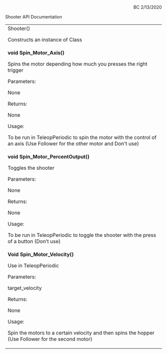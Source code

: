 <!----- Conversion time: 0.534 seconds.


Using this Markdown file:

1. Cut and paste this output into your source file.
2. See the notes and action items below regarding this conversion run.
3. Check the rendered output (headings, lists, code blocks, tables) for proper
   formatting and use a linkchecker before you publish this page.

Conversion notes:

* Docs to Markdown version 1.0β18
* Thu Feb 13 2020 18:41:12 GMT-0800 (PST)
* Source doc: https://docs.google.com/open?id=1d0h-_yy2qm8nfGBsRW0lOG0X2tbbsxMAMMr8-hufIoo
----->


<p style="text-align: right">
BC 2/13/2020</p>


Shooter API Documentation


<table>
  <tr>
   <td>Shooter()
<p>
Constructs an instance of Class
   </td>
  </tr>
  <tr>
   <td><strong>void Spin_Motor_Axis()</strong>
<p>
Spins the motor depending how much you presses the right trigger
<p>
Parameters:
<p>
None
<p>
Returns:
<p>
None
<p>
Usage:
<p>
To be run in TeleopPeriodic to spin the motor with the control of an axis (Use Follower for the other motor and Don't use)
   </td>
  </tr>
  <tr>
   <td><strong>void Spin_Motor_PercentOutput()</strong>
<p>
Toggles the shooter
<p>
Parameters:
<p>
None
<p>
Returns:
<p>
None
<p>
Usage:
<p>
To be run in TeleopPeriodic to toggle the shooter with the press of a button (Don’t use)
   </td>
  </tr>
  <tr>
   <td><strong>Void Spin_Motor_Velocity()</strong>
<p>
Use in TeleopPeriodic
<p>
Parameters:
<p>
target_velocity
<p>
Returns:
<p>
None
<p>
Usage:
<p>
Spin the motors to a certain velocity and then spins the hopper (Use Follower for the second motor)
   </td>
  </tr>
</table>



<!-- Docs to Markdown version 1.0β18 -->

